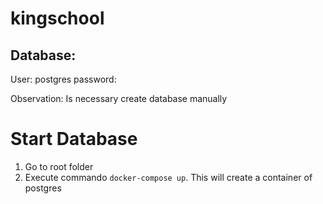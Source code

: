 # kingschool

## Database:

User: postgres
password:

Observation: Is necessary create database manually

# Start Database

1. Go to root folder
2. Execute commando `docker-compose up`. This will create a container of postgres
